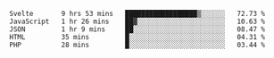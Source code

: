 <!--START_SECTION:waka-->
```text
Svelte       9 hrs 53 mins   ██████████████████▒░░░░░░   72.73 % 
JavaScript   1 hr 26 mins    ██▓░░░░░░░░░░░░░░░░░░░░░░   10.63 % 
JSON         1 hr 9 mins     ██░░░░░░░░░░░░░░░░░░░░░░░   08.47 % 
HTML         35 mins         █░░░░░░░░░░░░░░░░░░░░░░░░   04.31 % 
PHP          28 mins         █░░░░░░░░░░░░░░░░░░░░░░░░   03.44 % 
```
<!--END_SECTION:waka-->
